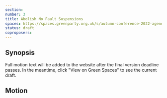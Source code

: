 ```yaml
---
section:
number: 3
title: Abolish No Fault Suspensions
spaces: https://spaces.greenparty.org.uk/s/autumn-conference-2022-agenda-forum/?contentId=101988
status: draft
coproposers:
---
```

## Synopsis
Full motion text will be added to the website after the final version deadline passes. In the meantime, click "View on Green Spaces" to see the current draft.

## Motion
